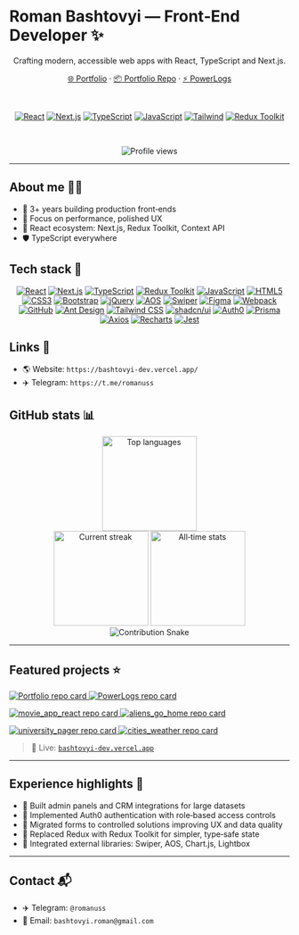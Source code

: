 # Roman Bashtovyi — Front‑End Developer ✨

<div align="center">

Crafting modern, accessible web apps with React, TypeScript and Next.js.

[🌐 Portfolio](https://bashtovyi-dev.vercel.app/) · [📦 Portfolio Repo](https://github.com/RomanBashtovyi/Bashtovyi-Frontend-Portfolio) · [⚡ PowerLogs](https://github.com/RomanBashtovyi/PowerLogs)

<br />

<!-- Tech badges headline row -->

<a href="https://react.dev"><img src="https://img.shields.io/badge/React-20232A?style=for-the-badge&logo=react&logoColor=61DAFB" alt="React" /></a>
<a href="https://nextjs.org"><img src="https://img.shields.io/badge/Next.js-000000?style=for-the-badge&logo=nextdotjs&logoColor=white" alt="Next.js" /></a>
<a href="https://www.typescriptlang.org/"><img src="https://img.shields.io/badge/TypeScript-3178C6?style=for-the-badge&logo=typescript&logoColor=white" alt="TypeScript" /></a>
<a href="https://developer.mozilla.org/docs/Web/JavaScript"><img src="https://img.shields.io/badge/JavaScript-F7DF1E?style=for-the-badge&logo=javascript&logoColor=000" alt="JavaScript" /></a>
<a href="https://tailwindcss.com/"><img src="https://img.shields.io/badge/Tailwind-06B6D4?style=for-the-badge&logo=tailwindcss&logoColor=white" alt="Tailwind" /></a>
<a href="https://redux-toolkit.js.org/"><img src="https://img.shields.io/badge/Redux%20Toolkit-764ABC?style=for-the-badge&logo=redux&logoColor=white" alt="Redux Toolkit" /></a>

<br />

![Profile views](https://komarev.com/ghpvc/?username=RomanBashtovyi&style=flat&color=0e75b6)

</div>

---

## About me 👨‍💻

- 🚀 3+ years building production front‑ends
- 🎯 Focus on performance, polished UX
- 🧩 React ecosystem: Next.js, Redux Toolkit, Context API
- 🛡️ TypeScript everywhere

## Tech stack 🧰

<div align="center">

<!-- Exact list as requested, tile-like shields -->

<a href="https://react.dev"><img src="https://img.shields.io/badge/React-20232A?style=flat-square&logo=react&logoColor=61DAFB" alt="React" /></a>
<a href="https://nextjs.org"><img src="https://img.shields.io/badge/Next.js-000000?style=flat-square&logo=nextdotjs&logoColor=white" alt="Next.js" /></a>
<a href="https://www.typescriptlang.org/"><img src="https://img.shields.io/badge/TypeScript-3178C6?style=flat-square&logo=typescript&logoColor=white" alt="TypeScript" /></a>
<a href="https://redux-toolkit.js.org/"><img src="https://img.shields.io/badge/Redux_Toolkit-764ABC?style=flat-square&logo=redux&logoColor=fff" alt="Redux Toolkit" /></a>
<a href="https://developer.mozilla.org/docs/Web/JavaScript"><img src="https://img.shields.io/badge/JavaScript-F7DF1E?style=flat-square&logo=javascript&logoColor=000" alt="JavaScript" /></a>
<a href="https://developer.mozilla.org/docs/Web/HTML"><img src="https://img.shields.io/badge/HTML5-E34F26?style=flat-square&logo=html5&logoColor=fff" alt="HTML5" /></a>
<a href="https://developer.mozilla.org/docs/Web/CSS"><img src="https://img.shields.io/badge/CSS3-1572B6?style=flat-square&logo=css3&logoColor=fff" alt="CSS3" /></a>
<a href="https://getbootstrap.com/"><img src="https://img.shields.io/badge/Bootstrap-7952B3?style=flat-square&logo=bootstrap&logoColor=fff" alt="Bootstrap" /></a>
<a href="https://jquery.com/"><img src="https://img.shields.io/badge/jQuery-0769AD?style=flat-square&logo=jquery&logoColor=fff" alt="jQuery" /></a>
<a href="https://michalsnik.github.io/aos/"><img src="https://img.shields.io/badge/AOS-2D333B?style=flat-square&logoColor=fff" alt="AOS" /></a>
<a href="https://swiperjs.com/"><img src="https://img.shields.io/badge/Swiper-6332F6?style=flat-square&logo=swiper&logoColor=fff" alt="Swiper" /></a>
<a href="https://www.figma.com/"><img src="https://img.shields.io/badge/Figma-1ABCFE?style=flat-square&logo=figma&logoColor=fff" alt="Figma" /></a>
<a href="https://webpack.js.org/"><img src="https://img.shields.io/badge/Webpack-2B3A42?style=flat-square&logo=webpack&logoColor=8DD6F9" alt="Webpack" /></a>
<a href="https://github.com/"><img src="https://img.shields.io/badge/GitHub-181717?style=flat-square&logo=github&logoColor=fff" alt="GitHub" /></a>
<a href="https://ant.design/"><img src="https://img.shields.io/badge/Ant%20Design-0170FE?style=flat-square&logo=antdesign&logoColor=fff" alt="Ant Design" /></a>
<a href="https://tailwindcss.com/"><img src="https://img.shields.io/badge/Tailwind_CSS-06B6D4?style=flat-square&logo=tailwindcss&logoColor=fff" alt="Tailwind CSS" /></a>
<a href="https://ui.shadcn.com/"><img src="https://img.shields.io/badge/shadcn%2Fui-2D333B?style=flat-square&logoColor=fff" alt="shadcn/ui" /></a>
<a href="https://auth0.com/"><img src="https://img.shields.io/badge/Auth0-EB5424?style=flat-square&logo=auth0&logoColor=fff" alt="Auth0" /></a>
<a href="https://www.prisma.io/"><img src="https://img.shields.io/badge/Prisma-2D3748?style=flat-square&logo=prisma&logoColor=fff" alt="Prisma" /></a>
<a href="https://axios-http.com/"><img src="https://img.shields.io/badge/Axios-5A29E4?style=flat-square&logo=axios&logoColor=fff" alt="Axios" /></a>
<a href="https://recharts.org/"><img src="https://img.shields.io/badge/Recharts-2D333B?style=flat-square&logoColor=fff" alt="Recharts" /></a>
<a href="https://jestjs.io/"><img src="https://img.shields.io/badge/Jest-C21325?style=flat-square&logo=jest&logoColor=fff" alt="Jest" /></a>

</div>

## Links 🔗

- 🌎 Website: `https://bashtovyi-dev.vercel.app/`
- ✈️ Telegram: `https://t.me/romanuss`

## GitHub stats 📊

<div align="center">

<!-- Languages card -->
<img height="170" src="https://github-readme-stats.vercel.app/api/top-langs/?username=RomanBashtovyi&layout=compact&hide_title=true&theme=tokyonight&hide_border=true" alt="Top languages" />

<br />

<!-- Current streak and all-time commits side by side -->
<img height="170" src="https://streak-stats.demolab.com?user=RomanBashtovyi&theme=tokyonight&hide_border=true" alt="Current streak" />
<img height="170" src="https://github-profile-summary-cards.vercel.app/api/cards/stats?username=RomanBashtovyi&theme=tokyonight" alt="All‑time stats" />

<br />

<!-- Contribution Snake (auto-generated daily by GitHub Actions) -->
<img alt="Contribution Snake" src="https://raw.githubusercontent.com/RomanBashtovyi/RomanBashtovyi/output/snake-dark.svg" />

</div>

---

## Featured projects ⭐

<p align="left">
  <a href="https://github.com/RomanBashtovyi/Bashtovyi-Frontend-Portfolio">
    <img src="https://github-readme-stats.vercel.app/api/pin/?username=RomanBashtovyi&repo=Bashtovyi-Frontend-Portfolio&theme=tokyonight&hide_border=true" alt="Portfolio repo card" />
  </a>
  <a href="https://github.com/RomanBashtovyi/PowerLogs">
    <img src="https://github-readme-stats.vercel.app/api/pin/?username=RomanBashtovyi&repo=PowerLogs&theme=tokyonight&hide_border=true" alt="PowerLogs repo card" />
  </a>
</p>

<p align="left">
  <a href="https://github.com/RomanBashtovyi/movie_app_react">
    <img src="https://github-readme-stats.vercel.app/api/pin/?username=RomanBashtovyi&repo=movie_app_react&theme=tokyonight&hide_border=true" alt="movie_app_react repo card" />
  </a>
  <a href="https://github.com/RomanBashtovyi/aliens_go_home">
    <img src="https://github-readme-stats.vercel.app/api/pin/?username=RomanBashtovyi&repo=aliens_go_home&theme=tokyonight&hide_border=true" alt="aliens_go_home repo card" />
  </a>
</p>

<p align="left">
  <a href="https://github.com/RomanBashtovyi/university_pager">
    <img src="https://github-readme-stats.vercel.app/api/pin/?username=RomanBashtovyi&repo=university_pager&theme=tokyonight&hide_border=true" alt="university_pager repo card" />
  </a>
  <a href="https://github.com/RomanBashtovyi/cities_weather">
    <img src="https://github-readme-stats.vercel.app/api/pin/?username=RomanBashtovyi&repo=cities_weather&theme=tokyonight&hide_border=true" alt="cities_weather repo card" />
  </a>
</p>

> 🔴 Live: [`bashtovyi-dev.vercel.app`](https://bashtovyi-dev.vercel.app/)

---

## Experience highlights 📌

- 🧭 Built admin panels and CRM integrations for large datasets
- 🔐 Implemented Auth0 authentication with role‑based access controls
- 🧾 Migrated forms to controlled solutions improving UX and data quality
- 🧰 Replaced Redux with Redux Toolkit for simpler, type‑safe state
- 🧩 Integrated external libraries: Swiper, AOS, Chart.js, Lightbox

---

## Contact 📬

- ✈️ Telegram: `@romanuss`
- 📧 Email: `bashtovyi.roman@gmail.com`
